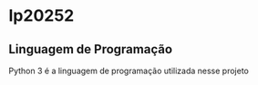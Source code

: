 # Ip20252

## Linguagem de Programação
Python 3 é a linguagem de programação utilizada nesse projeto